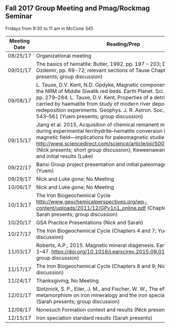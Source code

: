 ## Fall 2017 Group Meeting and Pmag/Rockmag Seminar

Fridays from 9:30 to 11 am in McCone 345

| Meeting Date | Reading/Prep |
|--------------|--------------|
|08/25/17| Organizational meeting|
|09/01/17| The basics of hematite: Butler, 1992, pp. 197 – 203; Dunlop and Ozdemir, pp. 69-72; relevant sections of Tauxe Chapter 6 and 7 (Luke presents; group discussion)|
|09/08/17| L. Tauxe, D.V. Kent, N.D. Opdyke, Magnetic components contributing to the NRM of Middle Siwalik red beds. Earth Planet. Sci. Lett., 47 (1980), pp. 279–284; L. Tauxe, D.V. Kent, Properties of a detrital remanence carried by haematite from study of modern river deposits and laboratory redeposition experiments. Geophys. J. R. Astron. Soc., 76 (1984), pp. 543–561 (Yuem presents; group discussion)|
|09/15/17| Jiang et al. 2015, Acquisition of chemical remanent magnetization during experimental ferrihydrite–hematite conversion in Earth-like magnetic field—implications for paleomagnetic studies of red beds http://www.sciencedirect.com/science/article/pii/S0012821X15004513 (Nick presents; short group discussion); Keweenawan fieldwork update and initial results (Luke) |
|09/22/17| Banxi Group project presentation and initial paleomagnetic results (Yuem)|
|09/29/17| Nick and Luke gone; No Meeting |
|10/06/17| Nick and Luke gone; No Meeting |
|10/13/17| The Iron Biogeochemical Cycle http://www.geochemicalperspectives.org/wp-content/uploads/2011/12/GPv1n1_online.pdf (Chapters 1, 2 and 3; Sarah presents; group discussion) |
|10/20/17| GSA Practice Presentations (Nick and Sarah) |
|10/27/17| The Iron Biogeochemical Cycle (Chapters 4 and 7; Yuem presents; group discussion) |
|11/03/17| Roberts, A.P., 2015. Magnetic mineral diagenesis. Earth-Sci. Rev. 151, 1–47. https://doi.org/10.1016/j.earscirev.2015.09.010  (Luke presents; group discussion)|
|11/17/17| The Iron Biogeochemical Cycle (Chapters 8 and 9; Nick presents; group discussion) |
|11/24/17| Thanksgiving; No Meeting |
|12/01/17| Slotznick, S. P., Eiler, J. M., and Fischer, W. W., The effects of metamorphism on iron mineralogy and the iron speciation redox proxy (Sarah presents; group discussion) |
|12/08/17| Nonesuch Formation context and results (Nick presents) |
|12/15/17| Iron speciation standard results (Sarah presents) |
